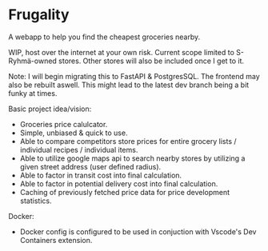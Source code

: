 # Frugality

A webapp to help you find the cheapest groceries nearby.

WIP, host over the internet at your own risk. 
Current scope limited to S-Ryhmä-owned stores.
Other stores will also be included once I get to it.

Note:
I will begin migrating this to FastAPI & PostgresSQL. The frontend may also be rebuilt aswell. This might lead to the latest dev branch being a bit funky at times.

Basic project idea/vision:
- Groceries price calulcator.
- Simple, unbiased & quick to use.
- Able to compare competitors store prices for entire grocery lists / individual recipes / individual items.
- Able to utilize google maps api to search nearby stores by utilizing a given street address (user defined radius).
- Able to factor in transit cost into final calculation.
- Able to factor in potential delivery cost into final calculation.
- Caching of previously fetched price data for price development statistics.

Docker:
- Docker config is configured to be used in conjuction with Vscode's Dev Containers extension.